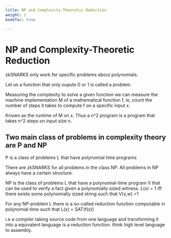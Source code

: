 ```yaml
---
title: NP and Complexity-Theoretic Reduction
weight: 2
bookToc: true

---
```

# NP and Complexity-Theoretic Reduction

zkSNARKS only work for specific problems about polynomials.

Let us a function that only ouputs 0 or 1 is called a problem.

Measuring the complexity to solve a given function we can measure the machine implementation M of a mathematical function f, ie, count the number of steps it takes to compute f on a specific input x.

Known as the runtime of M on x. Thus a n^2 program is a program that takes n^2 steps on input size n.

## Two main class of problems in complexity theory are P and NP

P is a class of problems L that have polynomial time programs

There are zkSNARKS for all problems in the class NP. All problems in NP always have a certain structure.

NP is the class of problems L that have a polynomial-time program V that can be used to verify a fact given a polynomially sized witness. L(x) = 1 iff there exists some polynomially sized string such that V(x,w) =1 

For any NP-problem L there is a so-called reduction function computable in polynomial time such that L(x) = SAT(f(x))

i.e a compiler taking source code from one language and transforming it into a equivalent language is a reduction function. think high level language to assembly.
